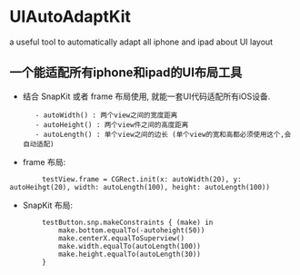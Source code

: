 # UIAutoAdaptKit
a useful tool to automatically adapt all iphone and ipad about UI layout


## 一个能适配所有iphone和ipad的UI布局工具

- 结合 SnapKit 或者 frame 布局使用, 就能一套UI代码适配所有iOS设备.

         - autoWidth() : 两个view之间的宽度距离
         - autoHeight() : 两个view件之间的高度距离
         - autoLength() : 单个view之间的边长 (单个view的宽和高都必须使用这个,会自动适配)

- frame 布局:
```
        testView.frame = CGRect.init(x: autoWidth(20), y: autoHeihgt(20), width: autoLength(100), height: autoLength(100))
```

- SnapKit 布局: 

```
        testButton.snp.makeConstraints { (make) in
            make.bottom.equalTo(-autoheight(50))
            make.centerX.equalToSuperview()
            make.width.equalTo(autoLength(100))
            make.height.equalTo(autoLength(30))
        }
```

